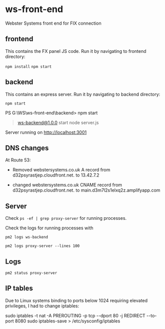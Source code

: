 # ws-front-end

Webster Systems front end for FIX connection

## frontend

This contains the FX panel JS code.
Run it by navigating to frontend directory:

`npm install`
`npm start`

## backend

This contains an express server.
Run it by navigating to backend directory:

`npm start`

PS G:\WS\ws-front-end\backend> npm start

> ws-backend@1.0.0 start
> node server.js

Server running on <http://localhost:3001>

## DNS changes

At Route 53:

- Removed webstersystems.co.uk A record from d32psyrastjep.cloudfront.net. to 13.42.7.2

- changed webstersystems.co.uk CNAME record from d32psyrastjep.cloudfront.net. to main.d3m7l2s1elxq2z.amplifyapp.com

## Server

Check `ps -ef | grep proxy-server` for running processes.

Check the logs for running processes with

`pm2 logs ws-backend`

`pm2 logs proxy-server --lines 100`

## Logs

`pm2 status proxy-server`

## IP tables

Due to Linux systems binding to ports below 1024 requiring elevated privileges, I had to change iptables:

sudo iptables -t nat -A PREROUTING -p tcp --dport 80 -j REDIRECT --to-port 8080
sudo iptables-save > /etc/sysconfig/iptables

